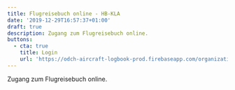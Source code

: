 ```yaml
---
title: Flugreisebuch online - HB-KLA
date: '2019-12-29T16:57:37+01:00'
draft: true
description: Zugang zum Flugreisebuch online.
buttons:
  - cta: true
    title: Login
    url: 'https://odch-aircraft-logbook-prod.firebaseapp.com/organizations/mfgt'
---
```

Zugang zum Flugreisebuch online.

